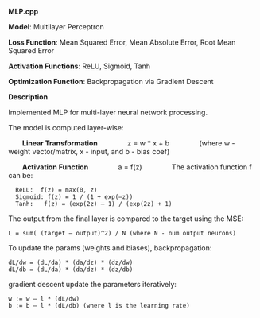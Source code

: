 **MLP.cpp**

   **Model**: Multilayer Perceptron
   
   **Loss Function**: Mean Squared Error, Mean Absolute Error, Root Mean Squared Error
   
   **Activation Functions**: ReLU, Sigmoid, Tanh
   
   **Optimization Function**: Backpropagation via Gradient Descent



**Description**

Implemented MLP for multi-layer neural network processing.

The model is computed layer-wise:

  **Linear Transformation**
    z = w * x + b
    (where w - weight vector/matrix, x - input, and b - bias coef)

  **Activation Function**
    a = f(z)
    The activation function f can be:
      
      ReLU:  f(z) = max(0, z)
      Sigmoid: f(z) = 1 / (1 + exp(–z))
      Tanh:   f(z) = (exp(2z) – 1) / (exp(2z) + 1)

  The output from the final layer is compared to the target using the MSE:
    
    L = sum( (target – output)^2) / N (where N - num output neurons)

  To update the params (weights and biases), backpropagation:
    
    dL/dw = (dL/da) * (da/dz) * (dz/dw)
    dL/db = (dL/da) * (da/dz) * (dz/db)

  gradient descent update the parameters iteratively:
    
    w := w – l * (dL/dw)
    b := b – l * (dL/db) (where l is the learning rate)


